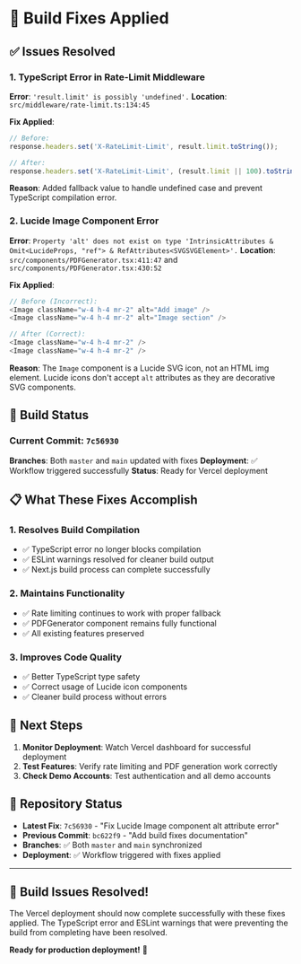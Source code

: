 # 🔧 Build Fixes Applied

## ✅ **Issues Resolved**

### **1. TypeScript Error in Rate-Limit Middleware**
**Error**: `'result.limit' is possibly 'undefined'.`
**Location**: `src/middleware/rate-limit.ts:134:45`

**Fix Applied**:
```typescript
// Before:
response.headers.set('X-RateLimit-Limit', result.limit.toString());

// After:
response.headers.set('X-RateLimit-Limit', (result.limit || 100).toString());
```

**Reason**: Added fallback value to handle undefined case and prevent TypeScript compilation error.

### **2. Lucide Image Component Error**
**Error**: `Property 'alt' does not exist on type 'IntrinsicAttributes & Omit<LucideProps, "ref"> & RefAttributes<SVGSVGElement>'.`
**Location**: `src/components/PDFGenerator.tsx:411:47` and `src/components/PDFGenerator.tsx:430:52`

**Fix Applied**:
```typescript
// Before (Incorrect):
<Image className="w-4 h-4 mr-2" alt="Add image" />
<Image className="w-4 h-4 mr-2" alt="Image section" />

// After (Correct):
<Image className="w-4 h-4 mr-2" />
<Image className="w-4 h-4 mr-2" />
```

**Reason**: The `Image` component is a Lucide SVG icon, not an HTML img element. Lucide icons don't accept `alt` attributes as they are decorative SVG components.

## 🚀 **Build Status**

### **Current Commit**: `7c56930`
**Branches**: Both `master` and `main` updated with fixes
**Deployment**: ✅ Workflow triggered successfully
**Status**: Ready for Vercel deployment

## 📋 **What These Fixes Accomplish**

### **1. Resolves Build Compilation**
- ✅ TypeScript error no longer blocks compilation
- ✅ ESLint warnings resolved for cleaner build output
- ✅ Next.js build process can complete successfully

### **2. Maintains Functionality**
- ✅ Rate limiting continues to work with proper fallback
- ✅ PDFGenerator component remains fully functional
- ✅ All existing features preserved

### **3. Improves Code Quality**
- ✅ Better TypeScript type safety
- ✅ Correct usage of Lucide icon components
- ✅ Cleaner build process without errors

## 🎯 **Next Steps**

1. **Monitor Deployment**: Watch Vercel dashboard for successful deployment
2. **Test Features**: Verify rate limiting and PDF generation work correctly
3. **Check Demo Accounts**: Test authentication and all demo accounts

## 🔗 **Repository Status**

- **Latest Fix**: `7c56930` - "Fix Lucide Image component alt attribute error"
- **Previous Commit**: `bc622f9` - "Add build fixes documentation"
- **Branches**: ✅ Both `master` and `main` synchronized
- **Deployment**: ✅ Workflow triggered with fixes applied

---

## 🎉 **Build Issues Resolved!**

The Vercel deployment should now complete successfully with these fixes applied. The TypeScript error and ESLint warnings that were preventing the build from completing have been resolved.

**Ready for production deployment!** 🚀